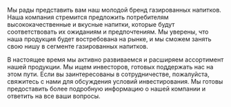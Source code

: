 Мы рады представить вам наш молодой бренд газированных напитков. Наша компания стремится предложить потребителям высококачественные и вкусные напитки, которые будут соответствовать их ожиданиям и предпочтениям. Мы уверены, что наша продукция будет востребована на рынке, и мы сможем занять свою нишу в сегменте газированных напитков.

В настоящее время мы активно развиваемся и расширяем ассортимент нашей продукции. Мы ищем инвесторов, готовых поддержать нас на этом пути. Если вы заинтересованы в сотрудничестве, пожалуйста, свяжитесь с нами для обсуждения условий инвестирования. Мы готовы предоставить более подробную информацию о нашей компании и ответить на все ваши вопросы.